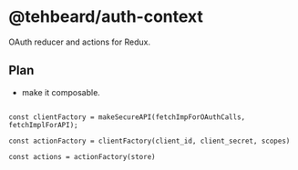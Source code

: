 # @tehbeard/auth-context

OAuth reducer and actions for Redux.

## Plan

- make it composable.

```

const clientFactory = makeSecureAPI(fetchImpForOAuthCalls, fetchImplForAPI);

const actionFactory = clientFactory(client_id, client_secret, scopes)

const actions = actionFactory(store)

```